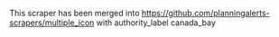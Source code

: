 This scraper has been merged into https://github.com/planningalerts-scrapers/multiple_icon
with authority_label canada_bay
